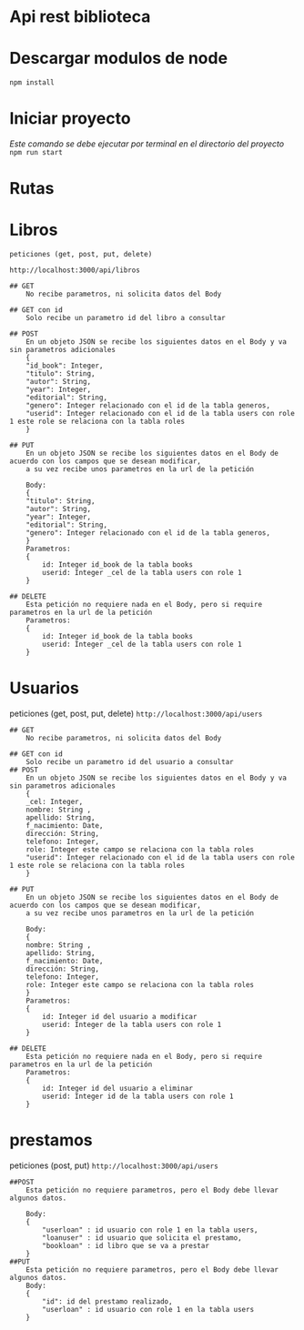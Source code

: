 # Api rest biblioteca

# Descargar modulos de node
``` npm install ```

# Iniciar proyecto
 *Este comando se debe ejecutar por terminal en el directorio del proyecto*
``` npm run start ```

# Rutas
  # Libros
    peticiones (get, post, put, delete)
   ```http://localhost:3000/api/libros ```

    ## GET
        No recibe parametros, ni solicita datos del Body

    ## GET con id   
        Solo recibe un parametro id del libro a consultar    

    ## POST
        En un objeto JSON se recibe los siguientes datos en el Body y va sin parametros adicionales   
        {
        "id_book": Integer,
        "titulo": String,
        "autor": String,
        "year": Integer,
        "editorial": String,
        "genero": Integer relacionado con el id de la tabla generos,
        "userid": Integer relacionado con el id de la tabla users con role 1 este role se relaciona con la tabla roles
        }

    ## PUT
        En un objeto JSON se recibe los siguientes datos en el Body de acuerdo con los campos que se desean modificar,
        a su vez recibe unos parametros en la url de la petición    

        Body:
        {
        "titulo": String,
        "autor": String,
        "year": Integer,
        "editorial": String,
        "genero": Integer relacionado con el id de la tabla generos,
        }
        Parametros:
        {
            id: Integer id_book de la tabla books
            userid: Integer _cel de la tabla users con role 1
        }

    ## DELETE  
        Esta petición no requiere nada en el Body, pero si require parametros en la url de la petición
        Parametros:
        {
            id: Integer id_book de la tabla books
            userid: Integer _cel de la tabla users con role 1
        }  

# Usuarios 
  peticiones (get, post, put, delete)
    ```http://localhost:3000/api/users ```

    ## GET
        No recibe parametros, ni solicita datos del Body

    ## GET con id   
        Solo recibe un parametro id del usuario a consultar
    ## POST
        En un objeto JSON se recibe los siguientes datos en el Body y va sin parametros adicionales   
        {
        _cel: Integer,
        nombre: String ,
        apellido: String,
        f_nacimiento: Date,
        dirección: String,
        telefono: Integer,
        role: Integer este campo se relaciona con la tabla roles
        "userid": Integer relacionado con el id de la tabla users con role 1 este role se relaciona con la tabla roles
        }

    ## PUT
        En un objeto JSON se recibe los siguientes datos en el Body de acuerdo con los campos que se desean modificar,
        a su vez recibe unos parametros en la url de la petición    

        Body:
        {
        nombre: String ,
        apellido: String,
        f_nacimiento: Date,
        dirección: String,
        telefono: Integer,
        role: Integer este campo se relaciona con la tabla roles
        }
        Parametros:
        {
            id: Integer id del usuario a modificar
            userid: Integer de la tabla users con role 1
        }

    ## DELETE  
        Esta petición no requiere nada en el Body, pero si require parametros en la url de la petición
        Parametros:
        {
            id: Integer id del usuario a eliminar
            userid: Integer id de la tabla users con role 1
        }
# prestamos
peticiones (post, put)
 ```http://localhost:3000/api/users ```

    ##POST
        Esta petición no requiere parametros, pero el Body debe llevar algunos datos.

        Body:
        {
            "userloan" : id usuario con role 1 en la tabla users,
            "loanuser" : id usuario que solicita el prestamo,
            "bookloan" : id libro que se va a prestar   
        }
    ##PUT
        Esta petición no requiere parametros, pero el Body debe llevar algunos datos.
        Body:
        {
            "id": id del prestamo realizado,     
            "userloan" : id usuario con role 1 en la tabla users
        }             
